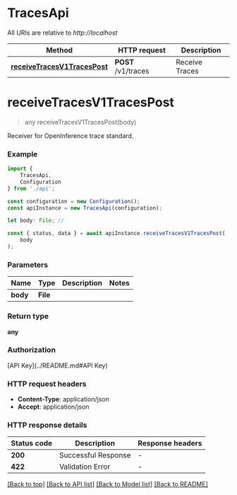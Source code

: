 # TracesApi

All URIs are relative to *http://localhost*

|Method | HTTP request | Description|
|------------- | ------------- | -------------|
|[**receiveTracesV1TracesPost**](#receivetracesv1tracespost) | **POST** /v1/traces | Receive Traces|

# **receiveTracesV1TracesPost**
> any receiveTracesV1TracesPost(body)

Receiver for OpenInference trace standard.

### Example

```typescript
import {
    TracesApi,
    Configuration
} from './api';

const configuration = new Configuration();
const apiInstance = new TracesApi(configuration);

let body: File; //

const { status, data } = await apiInstance.receiveTracesV1TracesPost(
    body
);
```

### Parameters

|Name | Type | Description  | Notes|
|------------- | ------------- | ------------- | -------------|
| **body** | **File**|  | |


### Return type

**any**

### Authorization

[API Key](../README.md#API Key)

### HTTP request headers

 - **Content-Type**: application/json
 - **Accept**: application/json


### HTTP response details
| Status code | Description | Response headers |
|-------------|-------------|------------------|
|**200** | Successful Response |  -  |
|**422** | Validation Error |  -  |

[[Back to top]](#) [[Back to API list]](../README.md#documentation-for-api-endpoints) [[Back to Model list]](../README.md#documentation-for-models) [[Back to README]](../README.md)

